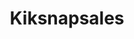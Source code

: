 ---
title: Kiksnapsales
crosslinks:
- Emmycity
- XXXcitedBrunette
- KikiPawg
- noellespanties
- AdrysNaughtyanNice
- MarieClaire
- Fruit_n_Honey
- LunaTeas
- ChloeSells
- peachesdoe97
- scarvesandstuff
- anniespantiesxx
- titshansen
- AsianC
- KIKSnaps
- PurpleSong
---